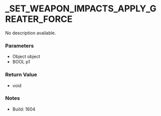 # _SET_WEAPON_IMPACTS_APPLY_GREATER_FORCE

No description available.

### Parameters
* Object object
* BOOL p1

### Return Value
* void

### Notes
* Build: 1604

